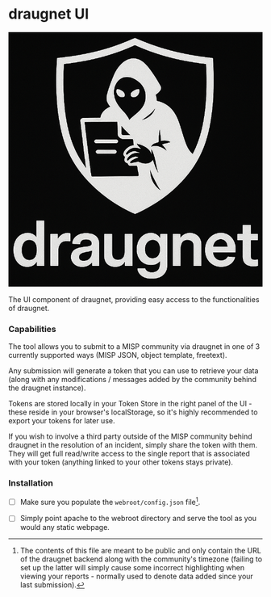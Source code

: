 # draugnet UI

![Draugnet logo](https://github.com/draugnet/draugnetUI/raw/main/webroot/img/logo_vertical_dark_800.png)


The UI component of draugnet, providing easy access to the functionalities of draugnet. 

### Capabilities

The tool allows you to submit to a MISP community via draugnet in one of 3 currently supported ways (MISP JSON, object template, freetext).

Any submission will generate a token that you can use to retrieve your data (along with any modifications / messages added by the community behind the draugnet instance).

Tokens are stored locally in your Token Store in the right panel of the UI - these reside in your browser's localStorage, so it's highly recommended to export your tokens for later use.

If you wish to involve a third party outside of the MISP community behind draugnet in the resolution of an incident, simply share the token with them. They will get full read/write access to the single report that is associated with your token (anything linked to your other tokens stays private).

### Installation

- [ ] Make sure you populate the `webroot/config.json` file[^1]. 

- [ ] Simply point apache to the webroot directory and serve the tool as you would any static webpage.

[^1]: The contents of this file are meant to be public and only contain the URL of the draugnet backend along with the community's timezone (failing to set up the latter will simply cause some incorrect highlighting when viewing your reports - normally used to denote data added since your last submission).
